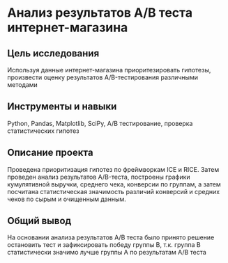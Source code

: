 # Анализ результатов А/В теста интернет-магазина

## Цель исследования
Используя данные интернет-магазина приоритезировать гипотезы, произвести оценку результатов A/B-тестирования различными методами

## Инструменты и навыки
Python, Pandas, Matplotlib, SciPy, А/В тестирование, проверка статистических гипотез

## Описание проекта
Проведена приоритизация гипотез по фреймворкам ICE и RICE. 
Затем проведен анализ результатов A/B-теста, построены графики кумулятивной выручки, среднего чека,
конверсии по группам, а затем посчитана статистическая значимость различий конверсий и средних чеков по сырым и очищенным данным. 


## Общий вывод
На основании анализа результатов А/В теста было принято решение остановить тест и зафиксировать победу группы В, т.к. группа B статистически значимо лучше группы A по результатам А/В теста
